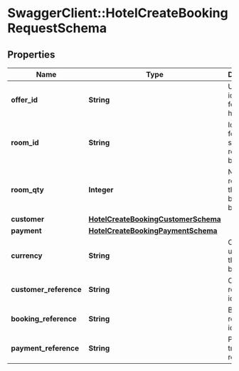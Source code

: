 # SwaggerClient::HotelCreateBookingRequestSchema

## Properties
Name | Type | Description | Notes
------------ | ------------- | ------------- | -------------
**offer_id** | **String** | Unique identifier for the hotel offer. | [optional] 
**room_id** | **String** | Identifier for the specific room being booked. | [optional] 
**room_qty** | **Integer** | Number of rooms of this type being booked. | [optional] 
**customer** | [**HotelCreateBookingCustomerSchema**](HotelCreateBookingCustomerSchema.md) |  | [optional] 
**payment** | [**HotelCreateBookingPaymentSchema**](HotelCreateBookingPaymentSchema.md) |  | [optional] 
**currency** | **String** | Currency used for the booking. | [optional] 
**customer_reference** | **String** | Customer reference identifier. | [optional] 
**booking_reference** | **String** | Booking reference identifier. | [optional] 
**payment_reference** | **String** | Payment transaction reference. | [optional] 

